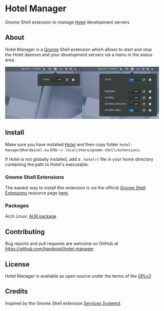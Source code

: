 # Hotel Manager
Gnome Shell extension to manage [Hotel](https://github.com/typicode/hotel) development servers

## About
Hotel Manager is a [Gnome](https://www.gnome.org/) Shell extension which
allows to start and stop the Hotel daemon and your development servers via a menu in the status area.

![Screenshot](https://raw.githubusercontent.com/hardpixel/hotel-manager/master/screenshot.png)

## Install
Make sure you have installed [Hotel](https://github.com/typicode/hotel) and then copy folder `hotel-manager@hardpixel.eu` into `~/.local/share/gnome-shell/extensions`.

If Hotel is not globally installed, add a `.hotelrc` file in your home directory containing the path to Hotel's executable.

### Gnome Shell Extensions
The easiest way to install this extension is via the official [Gnome Shell Extensions](https://extensions.gnome.org) resource page [here](https://extensions.gnome.org/extension/1285/hotel-manager).

### Packages
Arch Linux: [AUR package](https://aur.archlinux.org/packages/gnome-shell-extension-hotel-manager)

## Contributing
Bug reports and pull requests are welcome on GitHub at https://github.com/hardpixel/hotel-manager.

## License
Hotel Manager is available as open source under the terms of the [GPLv3](http://www.gnu.org/licenses/gpl-3.0.en.html)

## Credits
Inspired by the Gnome Shell extension [Services Systemd](https://github.com/petres/gnome-shell-extension-services-systemd/).
